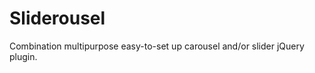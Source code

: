 Sliderousel
===========

Combination multipurpose easy-to-set up carousel and/or slider jQuery plugin.